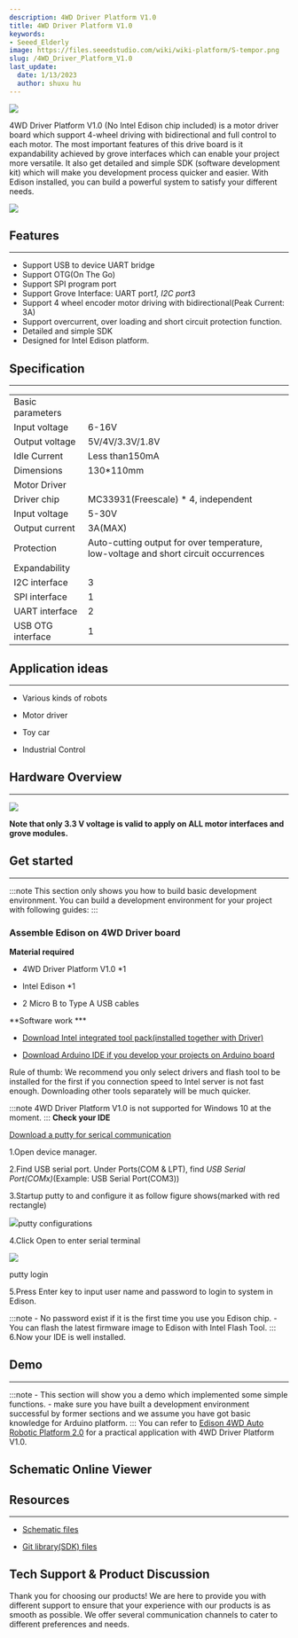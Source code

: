 ```yaml
---
description: 4WD Driver Platform V1.0
title: 4WD Driver Platform V1.0
keywords:
- Seeed_Elderly
image: https://files.seeedstudio.com/wiki/wiki-platform/S-tempor.png
slug: /4WD_Driver_Platform_V1.0
last_update:
  date: 1/13/2023
  author: shuxu hu
---
```


![](https://files.seeedstudio.com/wiki/4WD_Driver_Platform_V1.0/img/4WD_Driver_Platform_V1.0_1200.jpg)

4WD Driver Platform V1.0 (No Intel Edison chip included) is a motor driver board which support 4-wheel driving with bidirectional and full control to each motor. The most important features of this drive board is it expandability achieved by grove interfaces which can enable your project more versatile. It also get detailed and simple SDK (software development kit) which will make you development process quicker and easier. With Edison installed, you can build a powerful system to satisfy your different needs.

[![](https://files.seeedstudio.com/wiki/Seeed-WiKi/docs/images/300px-Get_One_Now_Banner-ragular.png)](https://www.seeedstudio.com/4WD-Driver-Platform-V1.0-p-2536.html)

## Features

---
- Support USB to device UART bridge
- Support OTG(On The Go)
- Support SPI program port
- Support Grove Interface: UART port*1, I2C port*3
- Support 4 wheel encoder motor driving with bidirectional(Peak Current: 3A)
- Support overcurrent, over loading and short circuit protection function.
- Detailed and simple SDK
- Designed for Intel Edison platform.

## Specification

---

<table>
  <tr>
      <td>Basic parameters</td>
  </tr>
  <tr>
      <td>Input voltage</td>
      <td>6-16V</td>
  </tr>
  <tr>
      <td>Output voltage</td>
      <td>5V/4V/3.3V/1.8V</td>
  </tr>
  <tr>
      <td>Idle Current</td>
      <td>Less than150mA</td>
  </tr>
  <tr>
      <td>Dimensions</td>
      <td>130*110mm</td>
  </tr>
  <tr>
      <td>Motor Driver</td>
  </tr>
  <tr>
      <td>Driver chip</td>
      <td>MC33931(Freescale) * 4, independent</td>
  </tr>
  <tr>
      <td>Input voltage</td>
      <td>5-30V</td>
  </tr>
  <tr>
      <td>Output current</td>
      <td>3A(MAX)</td>
  </tr>
  <tr>
      <td>Protection</td>
      <td>Auto-cutting output for over temperature, low-voltage and short circuit occurrences</td>
  </tr>
  <tr>
      <td>Expandability</td>
  </tr>
  <tr>
      <td>I2C interface</td>
      <td>3</td>
  </tr>
  <tr>
      <td>SPI interface</td>
      <td>1</td>
  </tr>
  <tr>
      <td>UART interface</td>
      <td>2</td>
  </tr>
  <tr>
      <td>USB OTG interface</td>
      <td>1</td>
  </tr>
</table>

## Application ideas

---

- Various kinds of robots

- Motor driver

- Toy car

- Industrial Control

## Hardware Overview

---

![](https://files.seeedstudio.com/wiki/4WD_Driver_Platform_V1.0/img/4WD_Driver_Platform_V1.0_3400_Modules.jpg)

**Note that only 3.3 V voltage is valid to apply on ALL motor interfaces and grove modules.**

## Get started

---

:::note
    This section only shows you how to build basic development environment.
You can build a development environment for your project with following guides:
:::

### Assemble Edison on 4WD Driver board

**Material required**

- 4WD Driver Platform V1.0 *1

- Intel Edison *1

- 2 Micro B to Type A USB cables

**Software work ***

- [Download Intel integrated tool pack(installed together with Driver)](http://downloadmirror.intel.com/25028/eng/iotdk_win_installer.exe)

- [Download Arduino IDE if you develop your projects on Arduino board](http://downloads.arduino.cc/arduino-1.6.5-r5-windows.exe)

Rule of thumb: We recommend you only select drivers and flash tool to be installed for the first if you connection speed to Intel server is not fast enough. Downloading other tools separately will be much quicker.

:::note
    4WD Driver Platform V1.0 is not supported for Windows 10 at the moment.
:::
**Check your IDE**

[Download a putty for serical communication](http://www.chiark.greenend.org.uk/~sgtatham/putty/download.html)

1.Open device manager.

2.Find USB serial port. Under Ports(COM &amp; LPT), find _USB Serial Port(COMx)_(Example: USB Serial Port(COM3))

3.Startup putty to and configure it as follow figure shows(marked with red rectangle)

![](https://files.seeedstudio.com/wiki/4WD_Driver_Platform_V1.0/img/Putty_config.jpg)putty configurations

4.Click Open to enter serial terminal

![](https://files.seeedstudio.com/wiki/4WD_Driver_Platform_V1.0/img/Putty_login.png)

putty login

5.Press Enter key to input user name and password to login to system in Edison.

:::note
    - No password exist if it is the first time you use you Edison chip.
    -  You can flash the latest firmware image to Edison with Intel Flash Tool.
:::
6.Now your IDE is well installed.

## Demo

---
:::note
    - This section will show you a demo which implemented some simple functions.
    - make sure you have built a development environment successful by former sections and we assume you have got basic knowledge for Arduino platform.
:::
You can refer to [Edison 4WD Auto Robotic Platform 2.0](https://wiki.seeedstudio.com/Edison_4WD_Auto_Robotic_Platform_2.0/) for a practical application with 4WD Driver Platform V1.0.

## Schematic Online Viewer

<div className="altium-ecad-viewer" data-project-src="https://files.seeedstudio.com/wiki/4WD_Driver_Platform_V1.0/res/4WD_Auto_Robotic_Platform_V1.0_SCHAndPCB.zip" style={{borderRadius: '0px 0px 4px 4px', height: 500, borderStyle: 'solid', borderWidth: 1, borderColor: 'rgb(241, 241, 241)', overflow: 'hidden', maxWidth: 1280, maxHeight: 700, boxSizing: 'border-box'}}>
</div>

## Resources

---
- [Schematic files](https://files.seeedstudio.com/wiki/4WD_Driver_Platform_V1.0/res/4WD_Auto_Robotic_Platform_V1.0_SCHAndPCB.zip)

- [Git library(SDK) files](https://github.com/Pillar1989/webrobot/blob/master/motor.py)

## Tech Support & Product Discussion

Thank you for choosing our products! We are here to provide you with different support to ensure that your experience with our products is as smooth as possible. We offer several communication channels to cater to different preferences and needs.

<div class="button_tech_support_container">
<a href="https://forum.seeedstudio.com/" class="button_forum"></a>
<a href="https://www.seeedstudio.com/contacts" class="button_email"></a>
</div>

<div class="button_tech_support_container">
<a href="https://discord.gg/eWkprNDMU7" class="button_discord"></a>
<a href="https://github.com/Seeed-Studio/wiki-documents/discussions/69" class="button_discussion"></a>
</div>
